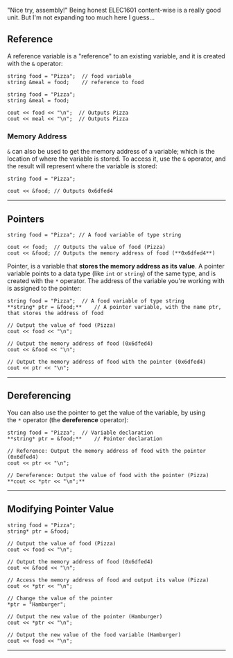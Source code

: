 "Nice try, assembly!"
Being honest ELEC1601 content-wise is a really good unit. But I'm not expanding too much here 
I guess...

## Reference

A reference variable is a "reference" to an existing variable, and it is created with the `&` operator:

```
string food = "Pizza";  // food variable  
string &meal = food;    // reference to food
```

```
string food = "Pizza";  
string &meal = food;  
  
cout << food << "\n";  // Outputs Pizza  
cout << meal << "\n";  // Outputs Pizza
```

### Memory Address

`&` can also be used to get the memory address of a variable; which is the location of where the variable is stored. To access it, use the `&` operator, and the result will represent where the variable is stored:

```
string food = "Pizza";  
  
cout << &food; // Outputs 0x6dfed4
```

---
## Pointers

```
string food = "Pizza"; // A food variable of type string  

cout << food;  // Outputs the value of food (Pizza)  
cout << &food; // Outputs the memory address of food (**0x6dfed4**)
```

Pointer, is a variable that **stores the memory address as its value**.
A pointer variable points to a data type (like `int` or `string`) of the same type, and is created with the `*` operator. The address of the variable you're working with is assigned to the pointer:

```
string food = "Pizza";  // A food variable of type string  
**string* ptr = &food;**    // A pointer variable, with the name ptr, that stores the address of food  
  
// Output the value of food (Pizza)  
cout << food << "\n";  
  
// Output the memory address of food (0x6dfed4)  
cout << &food << "\n";  
  
// Output the memory address of food with the pointer (0x6dfed4)  
cout << ptr << "\n";
```
---
## Dereferencing

You can also use the pointer to get the value of the variable, by using the `*` operator (the **dereference** operator):

```
string food = "Pizza";  // Variable declaration  
**string* ptr = &food;**    // Pointer declaration  
  
// Reference: Output the memory address of food with the pointer (0x6dfed4)  
cout << ptr << "\n";  
  
// Dereference: Output the value of food with the pointer (Pizza)  
**cout << *ptr << "\n";**
```
---
## Modifying Pointer Value

```
string food = "Pizza";  
string* ptr = &food;  
  
// Output the value of food (Pizza)  
cout << food << "\n";  
  
// Output the memory address of food (0x6dfed4)  
cout << &food << "\n";  
  
// Access the memory address of food and output its value (Pizza)  
cout << *ptr << "\n";  
  
// Change the value of the pointer  
*ptr = "Hamburger";  
  
// Output the new value of the pointer (Hamburger)  
cout << *ptr << "\n";  
  
// Output the new value of the food variable (Hamburger)  
cout << food << "\n";
```
---
